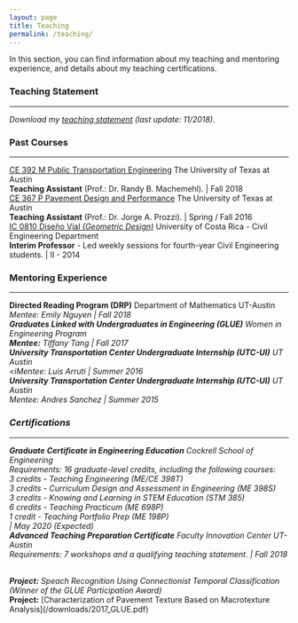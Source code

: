 ```yaml
---
layout: page
title: Teaching
permalink: /teaching/
---
```


In this section, you can find information about my teaching and mentoring experience, and details about my teaching certifications.

### Teaching Statement
___
<i>Download my [teaching statement](/downloads/teaching_statement.pdf) (last update: 11/2018).</i>

### Past Courses
___

[CE 392 M Public Transportation Engineering](/downloads/2018_syllabus.pdf) The University of Texas at Austin <br><b>Teaching Assistant</b> (Prof.: Dr. Randy B. Machemehl). | Fall 2018 <br>
[CE 367 P Pavement Design and Performance](/downloads/2016_syllabus.pdf) The University of Texas at Austin <br><b>Teaching Assistant</b> (Prof.: Dr. Jorge A. Prozzi). | Spring / Fall 2016 <br>
[IC 0810 Diseño Vial <i>(Geometric Design)</i>](/downloads/2014_programa.pdf) University of Costa Rica - Civil Engineering Department <br><b>Interim Professor</b> - Led weekly sessions for fourth-year Civil Engineering students. | II - 2014 <br>

### Mentoring Experience
___

<b>Directed Reading Program (DRP)</b> Department of Mathematics UT-Austin <br> <i>Mentee: Emily Nguyen  | Fall 2018 <br>
<b>Graduates Linked with Undergraduates in Engineering (GLUE)</b> Women in Engineering Program <br> <i><b>Mentee:</b> Tiffany Tang | Fall 2017 <br>
<b>University Transportation Center Undergraduate Internship (UTC-UI)</b> UT Austin<br><iMentee: Luis Arruti </i> | Summer 2016 <br>
<b>University Transportation Center Undergraduate Internship (UTC-UI)</b> UT Austin<br><i>Mentee: Andres Sanchez</i> | Summer 2015 <br>

### Certifications
___

<b>Graduate Certificate in Engineering Education</b> Cockrell School of Engineering<br>Requirements: 16 graduate-level credits, including the following courses: <br>
3 credits - Teaching Engineering (ME/CE 398T) <br>
3 credits - Curriculum Design and Assessment in Engineering (ME 398S)<br>
3 credits - Knowing and Learning in STEM Education (STM 385)<br>
6 credits - Teaching Practicum (ME 698P)<br>
1 credit - Teaching Portfolio Prep (ME 198P)<br> | May 2020 <i>(Expected)</i> <br>
<b>Advanced Teaching Preparation Certificate</b> Faculty Innovation Center UT-Austin<br>Requirements: 7 workshops and a qualifying teaching statement. | Fall 2018<br>


<br>
<b>Project:</b> Speach Recognition Using Connectionist Temporal Classification</i>
<br>
<i>(Winner of the GLUE Participation Award)</i>
<br>
<b>Project:</b> [Characterization of Pavement Texture Based on Macrotexture Analysis](/downloads/2017_GLUE.pdf)</i>


